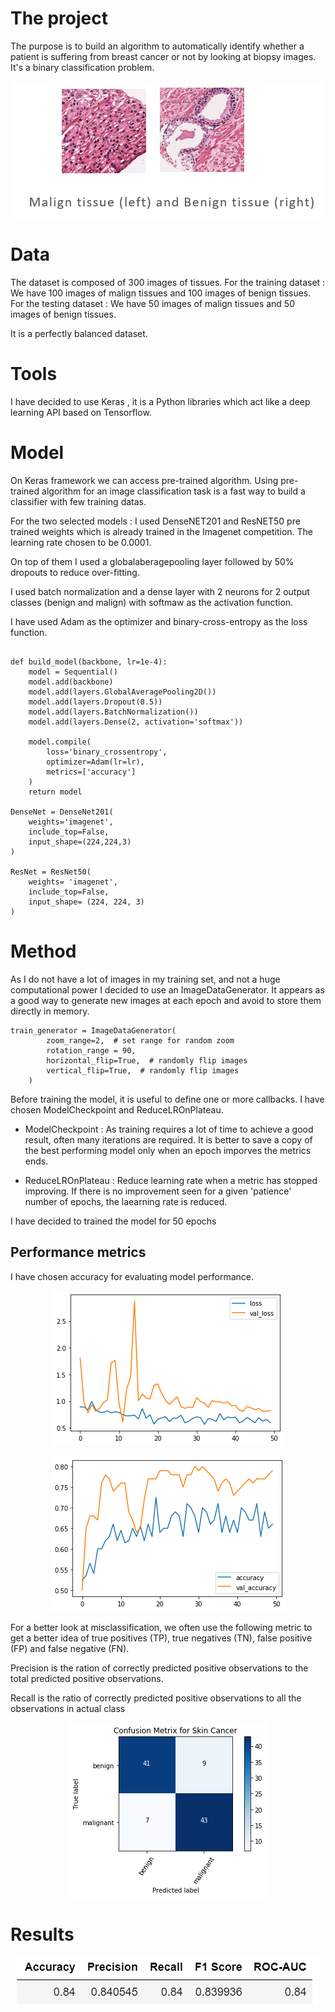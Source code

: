 # The project

The purpose is to build an algorithm to automatically identify whether a patient is suffering from breast cancer or not by looking at biopsy images. It's a binary classification problem.

<p align="center">
  <img src="https://github.com/Anthime-Biau/Image-Recognition-Project/blob/master/images/image1.PNG?raw=true" alt="Image of Tissues"/>
</p>

# Data

The dataset is composed of 300 images of tissues. 
For the training dataset :
We have 100 images of malign tissues and 100 images of benign tissues.
For the testing dataset :
We have 50 images of malign tissues and 50 images of benign tissues. 

It is a perfectly balanced dataset.

# Tools

I have decided to use Keras , it is a Python libraries which act like a deep learning API based on Tensorflow.

# Model

On Keras framework we can access pre-trained algorithm. Using pre-trained algorithm for an image classification task is a fast way to build a classifier with few training datas.

For the two selected models :
I used DenseNET201 and ResNET50 pre trained weights which is already trained in the Imagenet competition. The learning rate chosen to be 0.0001.

On top of them I used a globalaberagepooling layer followed by 50% dropouts to reduce over-fitting.

I used batch normalization and a dense layer with 2 neurons for 2 output classes (benign and malign) with softmaw as the activation function.

I have used Adam as the optimizer and binary-cross-entropy as the loss function.

```

def build_model(backbone, lr=1e-4):
    model = Sequential()
    model.add(backbone)
    model.add(layers.GlobalAveragePooling2D())
    model.add(layers.Dropout(0.5))
    model.add(layers.BatchNormalization())
    model.add(layers.Dense(2, activation='softmax'))
    
    model.compile(
        loss='binary_crossentropy',
        optimizer=Adam(lr=lr),
        metrics=['accuracy']
    )
    return model

DenseNet = DenseNet201(
    weights='imagenet',
    include_top=False,
    input_shape=(224,224,3)
)

ResNet = ResNet50(
    weights= 'imagenet',
    include_top=False,
    input_shape= (224, 224, 3)
)
```

# Method

As I do not have a lot of images in my training set, and not a huge computational power I decided to use an ImageDataGenerator. It appears as a good way to generate new images at each epoch and avoid to store them directly in memory.

```
train_generator = ImageDataGenerator(
        zoom_range=2,  # set range for random zoom
        rotation_range = 90,
        horizontal_flip=True,  # randomly flip images
        vertical_flip=True,  # randomly flip images
    )

```

Before training the model, it is useful to define one or more callbacks. I have chosen ModelCheckpoint and ReduceLROnPlateau.

* ModelCheckpoint : As training requires a lot of time to achieve a good result, often many iterations are required. It is better to save a copy of the best performing model only when an epoch imporves the metrics ends.

* ReduceLROnPlateau : Reduce learning rate when a metric has stopped improving. If there is no improvement seen for a given 'patience' number of epochs, the laearning rate is reduced.

I have decided to trained the model for 50 epochs

## Performance metrics

I have chosen accuracy for evaluating model performance.

<p align="center">
  <img src="https://github.com/Anthime-Biau/Image-Recognition-Project/blob/master/images/resnet80.png?raw=true" alt="Loss Evolution"/>
</p>

<p align="center">
  <img src="https://github.com/Anthime-Biau/Image-Recognition-Project/blob/master/images/resnet80_1.png?raw=true" alt="Accuracy Evolution"/>
</p>

For a better look at misclassification, we often use the following metric to get a better idea of true positives (TP), true negatives (TN), false positive (FP) and false negative (FN).

Precision is the ration of correctly predicted positive observations to the total predicted positive observations.

Recall is the ratio of correctly predicted positive observations to all the observations in actual class

<p align="center">
  <img src="https://github.com/Anthime-Biau/Image-Recognition-Project/blob/master/images/resnet80_confusion.png?raw=true" alt="Confusion Matrix"/>
</p>

# Results

<p align="center">
  <img src="https://github.com/Anthime-Biau/Image-Recognition-Project/blob/master/images/result.PNG?raw=true" alt="Result"/>
</p>
